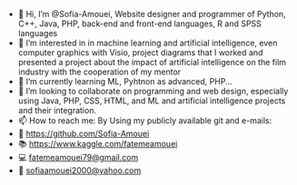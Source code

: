 - 👋 Hi, I’m @Sofia-Amouei, Website designer and programmer of Python, C++, Java, PHP, back-end and front-end languages, R and SPSS languages
- 👀 I’m interested in in machine learning and artificial intelligence, even computer graphics with Visio, project diagrams that I worked and presented a project about the impact of artificial intelligence on the film industry with the cooperation of my mentor
- 🌱 I’m currently learning ML, Pyhtnon as advanced, PHP...
- 💞️ I’m looking to collaborate on programming and web design, especially using Java, PHP, CSS, HTML, and ML and artificial intelligence projects and their integration.
- 📫 How to reach me: By Using my publicly available git and e-mails:
- 📝 https://github.com/Sofia-Amouei
- 📚 https://www.kaggle.com/fatemeamouei
- 💻 fatemeamouei79@gmail.com
- 📩 sofiaamouei2000@yahoo.com
<!---
Sofia-Amouei/Sofia-Amouei is a ✨ special ✨ repository because its `README.md` (this file) appears on your GitHub profile.
You can click the Preview link to take a look at your changes.
--->
